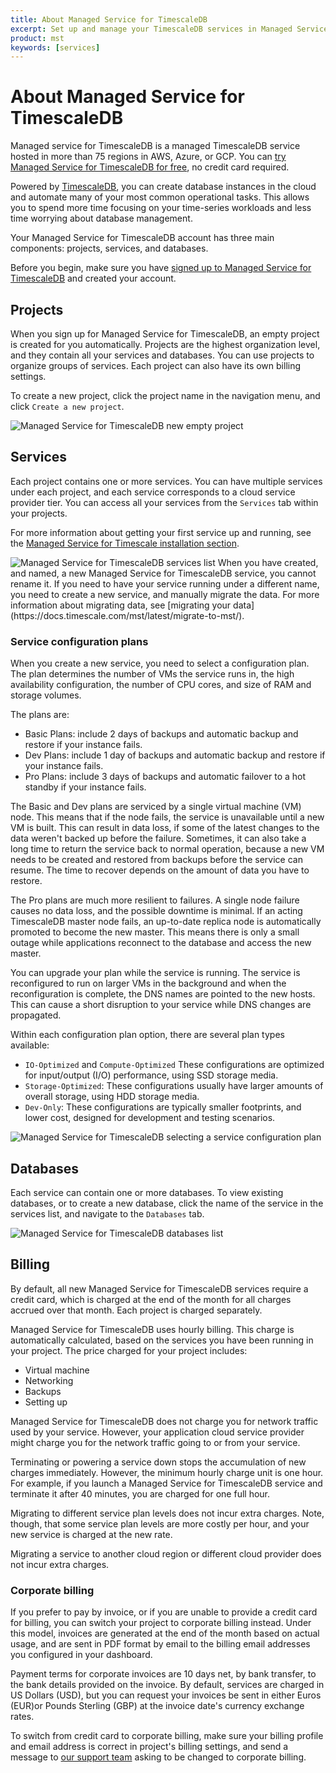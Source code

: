 ```yaml
---
title: About Managed Service for TimescaleDB
excerpt: Set up and manage your TimescaleDB services in Managed Service for TimescaleDB
product: mst
keywords: [services]
---
```


# About Managed Service for TimescaleDB

Managed service for TimescaleDB is a managed TimescaleDB service hosted in more
than 75 regions in AWS, Azure, or GCP. You can
[try Managed Service for TimescaleDB for free][sign-up], no credit card
required.

Powered by [TimescaleDB][timescale-features], you can create database instances
in the  cloud and automate many of your most common operational tasks. This
allows you to spend more time focusing on your time-series workloads and less
time worrying about database management.

Your Managed Service for TimescaleDB account has three main components:
projects, services, and databases.

Before you begin, make sure you have
[signed up to Managed Service for TimescaleDB][sign-up] and created your account.

## Projects

When you sign up for Managed Service for TimescaleDB, an empty project is
created for you automatically. Projects are the highest organization level, and
they contain all your services and databases. You can use projects to organize
groups of services. Each project can also have its own billing settings.

To create a new project, click the project name in the navigation menu, and
click `Create a new project`.

<img class="main-content__illustration" src="https://s3.amazonaws.com/assets.timescale.com/mst-empty-project.png" alt="Managed Service for TimescaleDB new empty project"/>

## Services

Each project contains one or more services. You can have multiple services under
each project, and each service corresponds to a cloud service provider tier. You
can access all your services from the `Services` tab within your projects.

For more information about getting your first service up and running, see the
[Managed Service for Timescale installation section][mst-install].

<img class="main-content__illustration" src="https://s3.amazonaws.com/assets.timescale.com/mst-services.png" alt="Managed Service for TimescaleDB services list"/>

<highlight type="important">
When you have created, and named, a new Managed Service for TimescaleDB service,
you cannot rename it. If you need to have your service running under a different
name, you need to create a new service, and manually migrate the data. For more
information about migrating data, see
[migrating your data](https://docs.timescale.com/mst/latest/migrate-to-mst/).
</highlight>

### Service configuration plans

When you create a new service, you need to select a configuration plan. The plan
determines the number of VMs the service runs in, the high availability
configuration, the number of CPU cores, and size of RAM and storage volumes.

The plans are:

*   Basic Plans: include 2 days of backups and automatic backup and restore if
  your instance fails.
*   Dev Plans: include 1 day of backups and automatic backup and restore if your
  instance fails.
*   Pro Plans: include 3 days of backups and automatic failover to a hot standby
  if your instance fails.

The Basic and Dev plans are serviced by a single virtual machine (VM) node. This
means that if the node fails, the service is unavailable until a new VM is
built. This can result in data loss, if some of the latest changes to the data
weren't backed up before the failure. Sometimes, it can also take a long time to
return the service back to normal operation, because a new VM needs to be
created and restored from backups before the service can resume. The time to
recover depends on the amount of data you have to restore.

The Pro plans are much more resilient to failures. A single node failure causes
no data loss, and the possible downtime is minimal. If an acting TimescaleDB
master node fails, an up-to-date replica node is automatically promoted to
become the new master. This means there is only a small outage while
applications reconnect to the database and access the new master.

You can upgrade your plan while the service is running. The service is
reconfigured to run on larger VMs in the background and when the reconfiguration
is complete, the DNS names are pointed to the new hosts. This can cause a short
disruption to your service while DNS changes are propagated.

Within each configuration plan option, there are several plan types available:

*   `IO-Optimized` and `Compute-Optimized` These configurations are optimized
    for input/output (I/O) performance, using SSD storage media.
*   `Storage-Optimized`: These configurations usually have larger amounts of
    overall storage, using HDD storage media.
*   `Dev-Only`: These configurations are typically smaller footprints, and lower
    cost, designed for development and testing scenarios.

<img class="main-content__illustration" src="https://s3.amazonaws.com/assets.timescale.com/mst-service-plans.png" alt="Managed Service for TimescaleDB selecting a service configuration plan"/>

## Databases

Each service can contain one or more databases. To view existing databases, or
to create a new database, click the name of the service in the services list,
and navigate to the `Databases` tab.

<img class="main-content__illustration" src="https://s3.amazonaws.com/assets.timescale.com/mst-databases.png" alt="Managed Service for TimescaleDB databases list"/>

## Billing

By default, all new Managed Service for TimescaleDB services require a credit
card, which is charged at the end of the month for all charges accrued over that
month. Each project is charged separately.

Managed Service for TimescaleDB uses hourly billing. This charge is
automatically calculated, based on the services you have been running in your
project. The price charged for your project includes:

*   Virtual machine
*   Networking
*   Backups
*   Setting up

<highlight type="note">
Managed Service for TimescaleDB does not charge you for network traffic used by
your service. However, your application cloud service provider might charge you
for the network traffic going to or from your service.
</highlight>

Terminating or powering a service down stops the accumulation of new charges
immediately. However, the minimum hourly charge unit is one hour. For example,
if you launch a Managed Service for TimescaleDB service and terminate it after
40 minutes, you are charged for one full hour.

Migrating to different service plan levels does not incur extra charges. Note,
though, that some service plan levels are more costly per hour, and your new
service is charged at the new rate.

Migrating a service to another cloud region or different cloud provider does not
incur extra charges.

### Corporate billing

If you prefer to pay by invoice, or if you are unable to provide a credit card
for billing, you can switch your project to corporate billing instead. Under
this model, invoices are generated at the end of the month based on actual
usage, and are sent in PDF format by email to the billing email addresses you
configured in your dashboard.

Payment terms for corporate invoices are 10 days net, by bank transfer, to the
bank details provided on the invoice. By default, services are charged in US
Dollars (USD), but you can request your invoices be sent in either Euros (EUR)or
Pounds Sterling (GBP) at the invoice date's currency exchange rates.

To switch from credit card to corporate billing, make sure your billing profile
and email address is correct in project's billing settings, and send a message
to [our support team][timescale-support] asking to be changed to corporate
billing.

[timescale-features]: https://www.timescale.com/products/#features
[mst-install]: /install/:currentVersion:/installation-mst/
[sign-up]: https://www.timescale.com/cloud-signup
[timescale-support]: https://www.timescale.com/support

